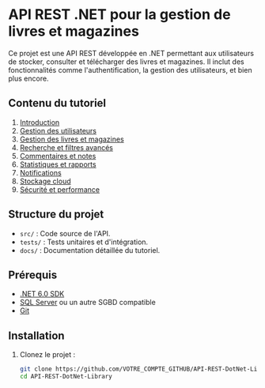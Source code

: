 # API REST .NET pour la gestion de livres et magazines

Ce projet est une API REST développée en .NET permettant aux utilisateurs de stocker, consulter et télécharger des livres et magazines. Il inclut des fonctionnalités comme l'authentification, la gestion des utilisateurs, et bien plus encore.

## Contenu du tutoriel

1. [Introduction](docs/introduction.md)
2. [Gestion des utilisateurs](docs/gestion_utilisateurs.md)
3. [Gestion des livres et magazines](docs/gestion_livres.md)
4. [Recherche et filtres avancés](docs/recherche_filtres.md)
5. [Commentaires et notes](docs/commentaires_notes.md)
6. [Statistiques et rapports](docs/statistiques.md)
7. [Notifications](docs/notifications.md)
8. [Stockage cloud](docs/stockage_cloud.md)
9. [Sécurité et performance](docs/securite_performance.md)

## Structure du projet

- `src/` : Code source de l'API.
- `tests/` : Tests unitaires et d'intégration.
- `docs/` : Documentation détaillée du tutoriel.

## Prérequis

- [.NET 6.0 SDK](https://dotnet.microsoft.com/download/dotnet/6.0)
- [SQL Server](https://www.microsoft.com/fr-fr/sql-server/sql-server-downloads) ou un autre SGBD compatible
- [Git](https://git-scm.com/)

## Installation

1. Clonez le projet :
   ```bash
   git clone https://github.com/VOTRE_COMPTE_GITHUB/API-REST-DotNet-Library.git
   cd API-REST-DotNet-Library
